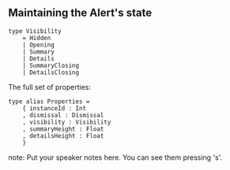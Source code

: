 ##  Maintaining the Alert's state

<pre class="fragment"><code class="elm">type Visibility
    = Hidden
    | Opening
    | Summary
    | Details
    | SummaryClosing
    | DetailsClosing
</code></pre>

<div class="fragment">
The full set of properties:

<pre><code class="elm">type alias Properties =
    { instanceId : Int
    , dismissal : Dismissal
    , visibility : Visibility
    , summaryHeight : Float
    , detailsHeight : Float
    }
</code></pre>
</div>

note:
    Put your speaker notes here.
    You can see them pressing 's'.
